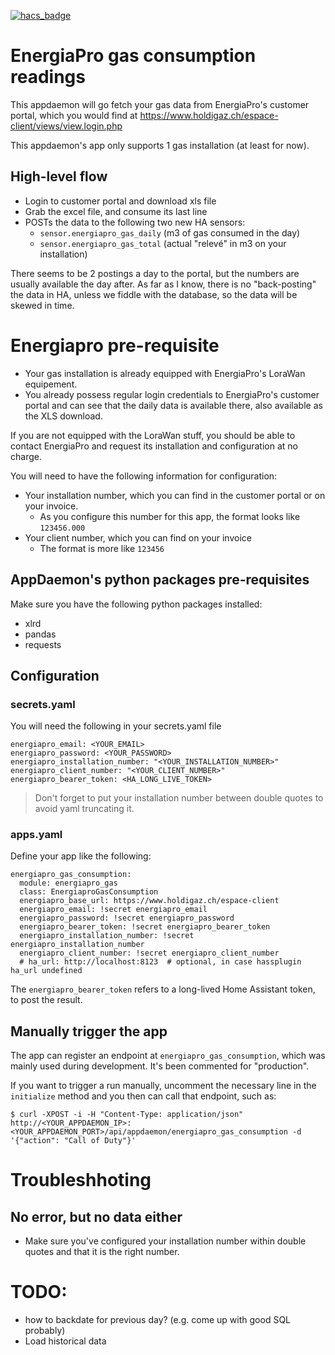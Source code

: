 [![hacs_badge](https://img.shields.io/badge/HACS-Default-41BDF5.svg?style=for-the-badge)](https://github.com/hacs/integration)

# EnergiaPro gas consumption readings
This appdaemon will go fetch your gas data from EnergiaPro's customer portal, which you would find at https://www.holdigaz.ch/espace-client/views/view.login.php

This appdaemon's app only supports 1 gas installation (at least for now).

## High-level flow
- Login to customer portal and download xls file
- Grab the excel file, and consume its last line
- POSTs the data to the following two new HA sensors:
  - `sensor.energiapro_gas_daily` (m3 of gas consumed in the day)
  - `sensor.energiapro_gas_total` (actual "relevé" in m3 on your installation)

There seems to be 2 postings a day to the portal, but the numbers are usually available the day after. As far as I know, there is no "back-posting" the data in HA, unless we fiddle with the database, so the data will be skewed in time.

# Energiapro pre-requisite
- Your gas installation is already equipped with EnergiaPro's LoraWan equipement.
- You already possess regular login credentials to EnergiaPro's customer portal and can see that the daily data is available there, also available as the XLS download.

If you are not equipped with the LoraWan stuff, you should be able to contact EnergiaPro and request its installation and configuration at no charge.

You will need to have the following information for configuration:
- Your installation number, which you can find in the customer portal or on your invoice.
  - As you configure this number for this app, the format looks like `123456.000`
- Your client number, which you can find on your invoice
  - The format is more like `123456`

## AppDaemon's python packages pre-requisites
Make sure you have the following python packages installed:
- xlrd
- pandas
- requests

## Configuration
### secrets.yaml
You will need the following in your secrets.yaml file

```
energiapro_email: <YOUR_EMAIL>
energiapro_password: <YOUR_PASSWORD>
energiapro_installation_number: "<YOUR_INSTALLATION_NUMBER>"
energiapro_client_number: "<YOUR_CLIENT_NUMBER>"
energiapro_bearer_token: <HA_LONG_LIVE_TOKEN>
```

> Don't forget to put your installation number between double quotes to avoid yaml truncating it.

### apps.yaml
Define your app like the following:

```
energiapro_gas_consumption:
  module: energiapro_gas
  class: EnergiaproGasConsumption
  energiapro_base_url: https://www.holdigaz.ch/espace-client
  energiapro_email: !secret energiapro_email
  energiapro_password: !secret energiapro_password
  energiapro_bearer_token: !secret energiapro_bearer_token
  energiapro_installation_number: !secret energiapro_installation_number
  energiapro_client_number: !secret energiapro_client_number
  # ha_url: http://localhost:8123  # optional, in case hassplugin ha_url undefined
```

The `energiapro_bearer_token` refers to a long-lived Home Assistant token, to post the result.

## Manually trigger the app
The app can register an endpoint at `energiapro_gas_consumption`, which was mainly used during development. It's been commented for "production".

If you want to trigger a run manually, uncomment the necessary line in the `initialize` method and you then can call that endpoint, such as:

```
$ curl -XPOST -i -H "Content-Type: application/json"  http://<YOUR_APPDAEMON_IP>:<YOUR_APPDAEMON_PORT>/api/appdaemon/energiapro_gas_consumption -d '{"action": "Call of Duty"}'
```

# Troubleshhoting
## No error, but no data either
- Make sure you've configured your installation number within double quotes and that it is the right number.

# TODO:
- how to backdate for previous day? (e.g. come up with good SQL probably)
- Load historical data

